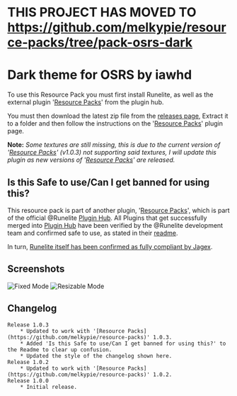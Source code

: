 # THIS PROJECT HAS MOVED TO https://github.com/melkypie/resource-packs/tree/pack-osrs-dark








# Dark theme for OSRS by iawhd

To use this Resource Pack you must first install Runelite, as well as the external plugin '[Resource Packs](https://github.com/melkypie/resource-packs)' from the plugin hub.

You must then download the latest zip file from the [releases page](https://github.com/iawhd/OSRS-Dark/releases), Extract it to a folder and then follow the instructions on the '[Resource Packs](https://github.com/melkypie/resource-packs)' plugin page.

**Note:** *Some textures are still missing, this is due to the current version of '[Resource Packs](https://github.com/melkypie/resource-packs)' (v1.0.3) not supporting said textures, I will update this plugin as new versions of '[Resource Packs](https://github.com/melkypie/resource-packs)' are released.* 

## Is this Safe to use/Can I get banned for using this?
This resource pack is part of another plugin, '[Resource Packs](https://github.com/melkypie/resource-packs)', which is part of the official @Runelite [Plugin Hub](https://github.com/runelite/plugin-hub). All Plugins that get successfully merged into [Plugin Hub](https://github.com/runelite/plugin-hub) have been verified by the @Runelite development team and confirmed safe to use, as stated in their [readme](https://github.com/runelite/plugin-hub#Reviewing). 

In turn, [Runelite itself has been confirmed as fully compliant by Jagex](https://secure.runescape.com/m=news/a=13/another-message-about-unofficial-clients?oldschool=1).

## Screenshots
![Fixed Mode](https://i.imgur.com/n1oXRlq.png)
![Resizable Mode](https://i.imgur.com/NJKECCL.png)

## Changelog
    Release 1.0.3
        * Updated to work with '[Resource Packs](https://github.com/melkypie/resource-packs)' 1.0.3.
        * Added 'Is this Safe to use/Can I get banned for using this?' to the Readme to clear up confusion.
        * Updated the style of the changelog shown here.
    Release 1.0.2
        * Updated to work with '[Resource Packs](https://github.com/melkypie/resource-packs)' 1.0.2.
    Release 1.0.0
        * Initial release.
